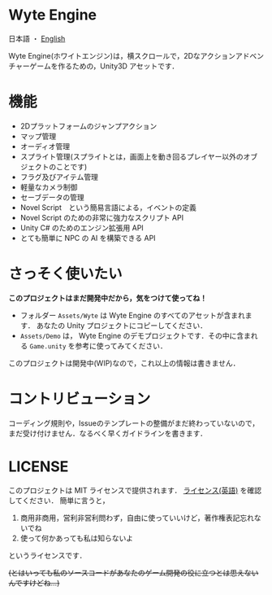 Wyte Engine
===============

日本語 ・ [English](README.md)

Wyte Engine(ホワイトエンジン)は，横スクロールで，2Dなアクションアドベンチャーゲームを作るための，Unity3D アセットです．

機能
==========
- 2Dプラットフォームのジャンプアクション
- マップ管理
- オーディオ管理
- スプライト管理(スプライトとは，画面上を動き回るプレイヤー以外のオブジェクトのことです)
- フラグ及びアイテム管理
- 軽量なカメラ制御
- セーブデータの管理
- Novel Script　という簡易言語による，イベントの定義
- Novel Script のための非常に強力なスクリプト API
- Unity C# のためのエンジン拡張用 API
- とても簡単に NPC の AI を構築できる API

さっそく使いたい
=========

**このプロジェクトはまだ開発中だから，気をつけて使ってね！**

- フォルダー `Assets/Wyte` は Wyte Engine のすべてのアセットが含まれます． あなたの Unity プロジェクトにコピーしてください．
- `Assets/Demo` は， Wyte Engine のデモプロジェクトです．その中に含まれる `Game.unity` を参考に使ってみてください．

このプロジェクトは開発中(WIP)なので，これ以上の情報は書きません．

コントリビューション
==============
コーディング規則や，Issueのテンプレートの整備がまだ終わっていないので，まだ受け付けません．なるべく早くガイドラインを書きます．

LICENSE
==========
このプロジェクトは MIT ライセンスで提供されます． [ライセンス(英語)](LICENSE) を確認してください．
簡単に言うと，

1. 商用非商用，営利非営利問わず，自由に使っていいけど，著作権表記忘れないでね
1. 使って何かあっても私は知らないよ

というライセンスです．

<s>(とはいっても私のソースコードがあなたのゲーム開発の役に立つとは思えないんですけどね...)</s>